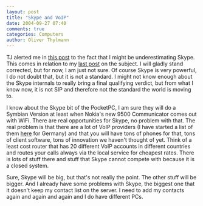 ```yaml
---
layout: post
title: "Skype and VoIP"
date: 2004-09-27 07:40
comments: true
categories: Computers
author: Oliver Thylmann
---
```



TJ alerted me in [this post](http://www.tjacobi.com/archives/voip_and_skype_and_bluetooth.html) to the fact that I might be underestimating Skype. This comes in relation to my [last post](http://owt.typepad.com/blog/2004/09/sip_voip_german.html) on the subject. I will gladly stand corrected, but for now, I am just not sure. Of course Skype is very powerful, I do not doubt that, but it is not a standard. I might not know enough about the Skype internals to really bring a final qualifying verdict, but from what I know now, it is not SIP and therefore not the standard the world is moving to.

I know about the Skype bit of the PocketPC, I am sure they will do a Symbian Version at least when Nokia's new 9500 Communicator comes out with WiFi. There are real opportunities for Skype, no problem with that. The real problem is that there are a lot of VoIP providers (I have started a list of them [here](http://wiki.thylmann.net/index.php/VoIP) for Germany) and that you will have tons of phones for that, tons of client software, tons of innovation we haven't thought of yet. Think of a least cost router that has 20 different VoIP accounts in different countries and routes your calls always via the local service for cheapest rates. There is lots of stuff there and stuff that Skype cannot compete with because it is a closed system.

Sure, Skype will be big, but that's not really the point. The other stuff will be bigger. And I already have some problems with Skype, the biggest one that it doesn't keep my contact list on the server. I need to add my contacts again and again and again and I do have different PCs.

